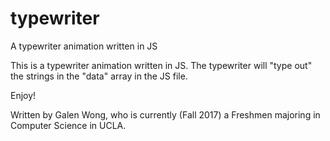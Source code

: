 # typewriter
A typewriter animation written in JS

This is a typewriter animation written in JS. The typewriter will "type out" the strings in the "data" array in the JS file.

Enjoy!


Written by Galen Wong, who is currently (Fall 2017) a Freshmen majoring in Computer Science in UCLA.
